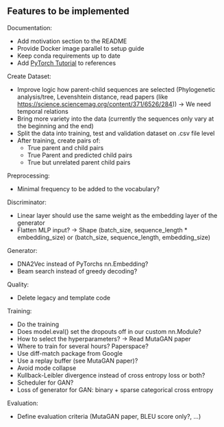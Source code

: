 ## Features to be implemented

Documentation:
- Add motivation section to the README
- Provide Docker image parallel to setup guide
- Keep conda requirements up to date
- Add [PyTorch Tutorial](https://github.com/aladdinpersson/Machine-Learning-Collection) to references

Create Dataset:
- Improve logic how parent-child sequences are selected (Phylogenetic analysis/tree, Levenshtein distance, read papers (like https://science.sciencemag.org/content/371/6526/284)) -> We need temporal relations
- Bring more variety into the data (currently the sequences only vary at the beginning and the end)
- Split the data into training, test and validation dataset on .csv file level
- After training, create pairs of:
  - True parent and child pairs
  - True Parent and predicted child pairs
  - True but unrelated parent child pairs

Preprocessing:
- Minimal frequency to be added to the vocabulary?

Discriminator:
- Linear layer should use the same weight as the embedding layer of the generator
- Flatten MLP input? -> Shape (batch_size, sequence_length * embedding_size) or (batch_size, sequence_length, embedding_size)

Generator:
- DNA2Vec instead of PyTorchs nn.Embedding?
- Beam search instead of greedy decoding?

Quality:
- Delete legacy and template code

Training:
- Do the training
- Does model.eval() set the dropouts off in our custom nn.Module?
- How to select the hyperparameters? -> Read MutaGAN paper
- Where to train for several hours? Paperspace?
- Use diff-match package from Google
- Use a replay buffer (see MutaGAN paper)?
- Avoid mode collapse
- Kullback-Leibler divergence instead of cross entropy loss or both?
- Scheduler for GAN?
- Loss of generator for GAN: binary + sparse categorical cross entropy

Evaluation:
- Define evaluation criteria (MutaGAN paper, BLEU score only?, ...)
